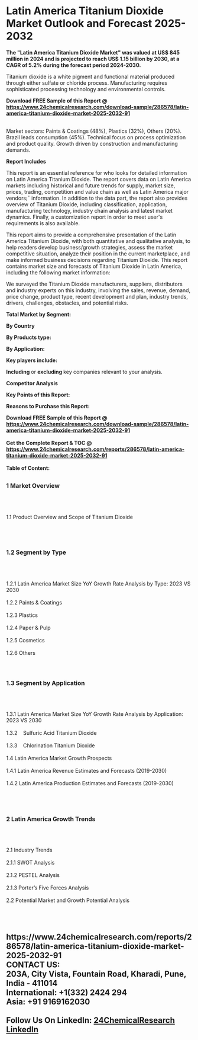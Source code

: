 <h1>Latin America Titanium Dioxide Market Outlook and Forecast 2025-2032</h1><p><strong>The "Latin America Titanium Dioxide Market" was valued at US$ 845 million in 2024 and is projected to reach US$ 1.15 billion by 2030, at a CAGR of 5.2% during the forecast period 2024-2030.</strong></p><p>
</p><p>Titanium dioxide is a white pigment and functional material produced through either sulfate or chloride process. Manufacturing requires sophisticated processing technology and environmental controls.</p><div><b>Download FREE Sample of this Report @ 
            <a href="https://www.24chemicalresearch.com/download-sample/286578/latin-america-titanium-dioxide-market-2025-2032-91">
            https://www.24chemicalresearch.com/download-sample/286578/latin-america-titanium-dioxide-market-2025-2032-91</a></b></div><br><p>
Market sectors: Paints &amp; Coatings (48%), Plastics (32%), Others (20%). Brazil leads consumption (45%). Technical focus on process optimization and product quality. Growth driven by construction and manufacturing demands.</p><p>
</p><p><strong>Report Includes</strong></p><p>
</p><p>This report is an essential reference for who looks for detailed information on Latin America Titanium Dioxide. The report covers data on Latin America markets including historical and future trends for supply, market size, prices, trading, competition and value chain as well as Latin America major vendors¡¯ information. In addition to the data part, the report also provides overview of Titanium Dioxide, including classification, application, manufacturing technology, industry chain analysis and latest market dynamics. Finally, a customization report in order to meet user's requirements is also available.</p><p>
</p><p>This report aims to provide a comprehensive presentation of the Latin America Titanium Dioxide, with both quantitative and qualitative analysis, to help readers develop business/growth strategies, assess the market competitive situation, analyze their position in the current marketplace, and make informed business decisions regarding Titanium Dioxide. This report contains market size and forecasts of Titanium Dioxide in Latin America, including the following market information:</p><p>
We surveyed the Titanium Dioxide manufacturers, suppliers, distributors and industry experts on this industry, involving the sales, revenue, demand, price change, product type, recent development and plan, industry trends, drivers, challenges, obstacles, and potential risks.</p><p>
</p><p><strong>Total Market by Segment:</strong></p><p>
<strong>By Country</strong></p><p>
</p><p>
<strong>By Products type:</strong></p><p>
</p><p>
<strong>By Application:</strong></p><p>
</p><p>
<strong>Key players include: </strong></p><p>
</p><p>
</p><p><strong>Including </strong>or <strong>excluding </strong>key companies relevant to your analysis.</p><p>
<strong>Competitor Analysis</strong></p><p>
</p><p>
</p><p><strong>Key Points of this Report:</strong></p><p>
</p><p>
</p><p><strong>Reasons to Purchase this Report:</strong></p><p>
</p><div><b>Download FREE Sample of this Report @ 
            <a href="https://www.24chemicalresearch.com/download-sample/286578/latin-america-titanium-dioxide-market-2025-2032-91">
            https://www.24chemicalresearch.com/download-sample/286578/latin-america-titanium-dioxide-market-2025-2032-91</a></b></div><br><div><b>Get the Complete Report & TOC @ 
            <a href="https://www.24chemicalresearch.com/reports/286578/latin-america-titanium-dioxide-market-2025-2032-91">
            https://www.24chemicalresearch.com/reports/286578/latin-america-titanium-dioxide-market-2025-2032-91</a></b></div><br>
            <b>Table of Content:</b><p><h2><span style="font-size:16px"><strong>1 Market Overview&nbsp;&nbsp; &nbsp;</strong></span></h2><br />
<br />
<p>1.1 Product Overview and Scope of Titanium Dioxide&nbsp;</p><br />
<br />
<h2><strong><span style="font-size:16px">1.2 Segment by Type&nbsp;&nbsp; &nbsp;</span></strong></h2><br />
<br />
<p>1.2.1 Latin America Market Size YoY Growth Rate Analysis by Type: 2023 VS 2030&nbsp;&nbsp; &nbsp;<br /><br />
1.2.2 Paints & Coatings&nbsp;&nbsp; &nbsp;<br /><br />
1.2.3 Plastics<br /><br />
1.2.4 Paper & Pulp<br /><br />
1.2.5 Cosmetics<br /><br />
1.2.6 Others<br /><br />
<br />
<h2><span style="font-size:16px"><strong>1.3 Segment by Application&nbsp;&nbsp;</strong></span></h2><br />
<br />
<p>1.3.1 Latin America Market Size YoY Growth Rate Analysis by Application: 2023 VS 2030&nbsp;&nbsp; &nbsp;<br /><br />
1.3.2&nbsp;&nbsp; &nbsp;Sulfuric Acid Titanium Dioxide<br /><br />
1.3.3&nbsp;&nbsp; &nbsp;Chlorination Titanium Dioxide<br /><br />
1.4 Latin America Market Growth Prospects&nbsp;&nbsp; &nbsp;<br /><br />
1.4.1 Latin America Revenue Estimates and Forecasts (2019-2030)&nbsp;&nbsp; &nbsp;<br /><br />
1.4.2 Latin America Production Estimates and Forecasts (2019-2030)&nbsp;&nbsp;</p><br />
<br />
<h2><span style="font-size:16px"><strong>2 Latin America Growth Trends&nbsp;&nbsp; &nbsp;</strong></span></h2><br />
<br />
<p>2.1 Industry Trends&nbsp;&nbsp; &nbsp;<br /><br />
2.1.1 SWOT Analysis&nbsp;&nbsp; &nbsp;<br /><br />
2.1.2 PESTEL Analysis&nbsp;&nbsp; &nbsp;<br /><br />
2.1.3 Porter&rsquo;s Five Forces Analysis&nbsp;&nbsp; &nbsp;<br /><br />
2.2 Potential Market and Growth Potential Analysis&nbsp;&nbsp; &nbsp;</p><br />
<br />
<h2><span style="f</p><div><b>Get the Complete Report & TOC @ 
            <a href="https://www.24chemicalresearch.com/reports/286578/latin-america-titanium-dioxide-market-2025-2032-91">
            https://www.24chemicalresearch.com/reports/286578/latin-america-titanium-dioxide-market-2025-2032-91</a></b></div><br><b>CONTACT US:</b><br>
            203A, City Vista, Fountain Road, Kharadi, Pune, India - 411014<br>
            International: +1(332) 2424 294<br>
            Asia: +91 9169162030 <br><br>
            Follow Us On LinkedIn: <a href="https://www.linkedin.com/company/24chemicalresearch/">24ChemicalResearch LinkedIn</a>